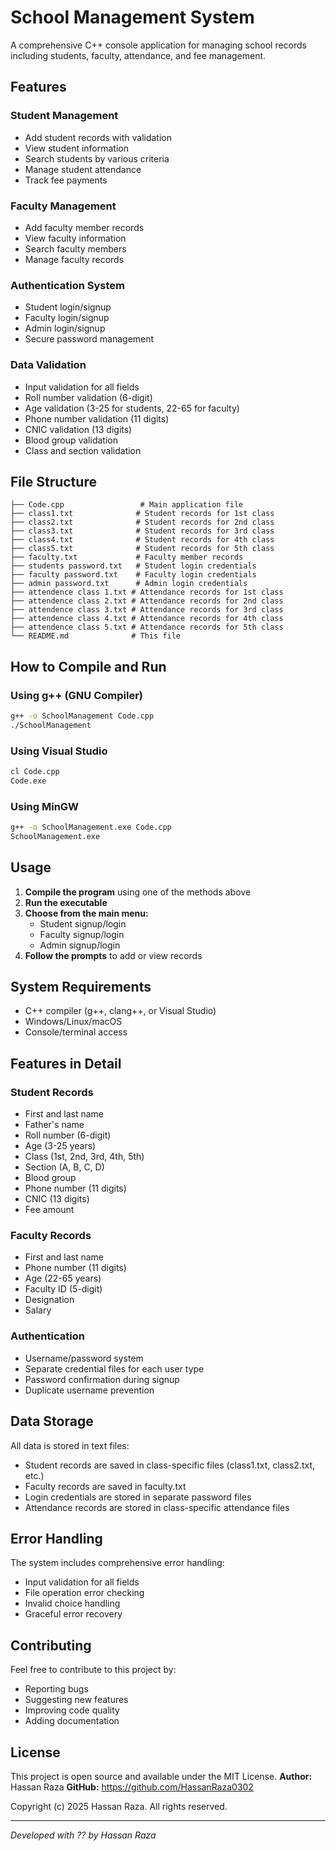 # School Management System

A comprehensive C++ console application for managing school records including students, faculty, attendance, and fee management.

## Features

### Student Management
- Add student records with validation
- View student information
- Search students by various criteria
- Manage student attendance
- Track fee payments

### Faculty Management
- Add faculty member records
- View faculty information
- Search faculty members
- Manage faculty records

### Authentication System
- Student login/signup
- Faculty login/signup
- Admin login/signup
- Secure password management

### Data Validation
- Input validation for all fields
- Roll number validation (6-digit)
- Age validation (3-25 for students, 22-65 for faculty)
- Phone number validation (11 digits)
- CNIC validation (13 digits)
- Blood group validation
- Class and section validation

## File Structure

```
├── Code.cpp                 # Main application file
├── class1.txt              # Student records for 1st class
├── class2.txt              # Student records for 2nd class
├── class3.txt              # Student records for 3rd class
├── class4.txt              # Student records for 4th class
├── class5.txt              # Student records for 5th class
├── faculty.txt             # Faculty member records
├── students password.txt   # Student login credentials
├── faculty password.txt    # Faculty login credentials
├── admin password.txt      # Admin login credentials
├── attendence class 1.txt # Attendance records for 1st class
├── attendence class 2.txt # Attendance records for 2nd class
├── attendence class 3.txt # Attendance records for 3rd class
├── attendence class 4.txt # Attendance records for 4th class
├── attendence class 5.txt # Attendance records for 5th class
└── README.md              # This file
```

## How to Compile and Run

### Using g++ (GNU Compiler)
```bash
g++ -o SchoolManagement Code.cpp
./SchoolManagement
```

### Using Visual Studio
```bash
cl Code.cpp
Code.exe
```

### Using MinGW
```bash
g++ -o SchoolManagement.exe Code.cpp
SchoolManagement.exe
```

## Usage

1. **Compile the program** using one of the methods above
2. **Run the executable**
3. **Choose from the main menu:**
   - Student signup/login
   - Faculty signup/login
   - Admin signup/login
4. **Follow the prompts** to add or view records

## System Requirements

- C++ compiler (g++, clang++, or Visual Studio)
- Windows/Linux/macOS
- Console/terminal access

## Features in Detail

### Student Records
- First and last name
- Father's name
- Roll number (6-digit)
- Age (3-25 years)
- Class (1st, 2nd, 3rd, 4th, 5th)
- Section (A, B, C, D)
- Blood group
- Phone number (11 digits)
- CNIC (13 digits)
- Fee amount

### Faculty Records
- First and last name
- Phone number (11 digits)
- Age (22-65 years)
- Faculty ID (5-digit)
- Designation
- Salary

### Authentication
- Username/password system
- Separate credential files for each user type
- Password confirmation during signup
- Duplicate username prevention

## Data Storage

All data is stored in text files:
- Student records are saved in class-specific files (class1.txt, class2.txt, etc.)
- Faculty records are saved in faculty.txt
- Login credentials are stored in separate password files
- Attendance records are stored in class-specific attendance files

## Error Handling

The system includes comprehensive error handling:
- Input validation for all fields
- File operation error checking
- Invalid choice handling
- Graceful error recovery

## Contributing

Feel free to contribute to this project by:
- Reporting bugs
- Suggesting new features
- Improving code quality
- Adding documentation

## License

This project is open source and available under the MIT License. 
**Author:** Hassan Raza
**GitHub:** https://github.com/HassanRaza0302

Copyright (c) 2025 Hassan Raza. All rights reserved.

---
*Developed with ?? by Hassan Raza*
